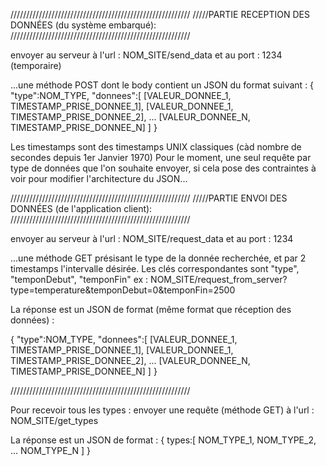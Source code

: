 /////////////////////////////////////////////////////////
/////PARTIE RECEPTION DES DONNÉES (du système embarqué):
/////////////////////////////////////////////////////////

envoyer au serveur à l'url : NOM_SITE/send_data et au port : 1234 (temporaire)

...une méthode POST dont le body contient un JSON du format suivant :
{
	"type":NOM_TYPE,
	"donnees":[
		[VALEUR_DONNEE_1, TIMESTAMP_PRISE_DONNEE_1],
		[VALEUR_DONNEE_1, TIMESTAMP_PRISE_DONNEE_2],
		...
		[VALEUR_DONNEE_N, TIMESTAMP_PRISE_DONNEE_N]
	]
}

Les timestamps sont des timestamps UNIX classiques (càd nombre de secondes depuis 1er Janvier 1970)
Pour le moment, une seul requête par type de données que l'on souhaite envoyer, si cela pose des contraintes à voir pour modifier l'architecture du JSON...

/////////////////////////////////////////////////////////
/////PARTIE ENVOI DES DONNÉES (de l'application client):
/////////////////////////////////////////////////////////

envoyer au serveur à l'url : NOM_SITE/request_data et au port : 1234

...une méthode GET présisant le type de la donnée recherchée, et par 2 timestamps l'intervalle désirée. Les clés correspondantes sont "type", "temponDebut", "temponFin"
ex : NOM_SITE/request_from_server?type=temperature&temponDebut=0&temponFin=2500

La réponse est un JSON de format (même format que réception des données) : 

{
	"type":NOM_TYPE,
	"donnees":[
		[VALEUR_DONNEE_1, TIMESTAMP_PRISE_DONNEE_1],
		[VALEUR_DONNEE_1, TIMESTAMP_PRISE_DONNEE_2],
		...
		[VALEUR_DONNEE_N, TIMESTAMP_PRISE_DONNEE_N]
	]
}

/////////////////////////////////////////////////////////

Pour recevoir tous les types :
envoyer une requête (méthode GET) à l'url : NOM_SITE/get_types

La réponse est un JSON de format :
{
	types:[
		NOM_TYPE_1,
		NOM_TYPE_2,
		...
		NOM_TYPE_N
	]
}